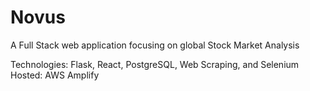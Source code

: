 # Novus
A Full Stack web application focusing on global Stock Market Analysis

Technologies: Flask, React, PostgreSQL, Web Scraping, and Selenium
Hosted: AWS Amplify
